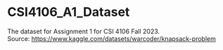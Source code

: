 # CSI4106_A1_Dataset

The dataset for Assignment 1 for CSI 4106 Fall 2023. <br>
Source: https://www.kaggle.com/datasets/warcoder/knapsack-problem
